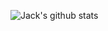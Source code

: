 ![Jack's github stats](https://github-readme-stats.vercel.app/api?username=realSaddy&show_icons=true)
